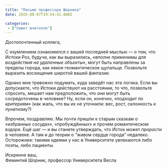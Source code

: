 ```yaml
---
title: "Письмо профессора Шорника"
date: 2025-08-07T19:54:41.808Z

categories:
 - ["Сюжет ючителле"]
---
```


Достопочтенный коллега,

С изумлением ознакомился с вашей последней мыслью — о том, что Истоки
Роз, будучи, как вы выразились, *«вполне применимы для воздействия на
удаленные объекты»*, могут быть направлены за пределы города, как некое
геомантическое щупальце. Позвольте выразить восхищение широтой вашей
фантазии.

Однако мне тревожно подумать, куда заведёт нас эта логика. Если вы
допускаете, что Истоки действуют на расстоянии, то что, позвольте
спросить, мешает нам предположить, что они могут быть сосредоточены в
человеке? Ну, если он, конечно, *«подходит по критериям»* (как жаль, что
вы их не уточнили: вес, рост, склонность к лунатизму?)

Впрочем, поздравляю. Мы почти пришли к старым сказкам о «избранных
сосудах», «пробуждённых» и прочем романтическом вздоре. Ещё шаг — и вы
станете утверждать, что Исток может *прорасти* в человеке. А там и до
теории о “живом сердце города” недалеко. Осторожнее: такими идеями у нас
в Университете увлекаются либо поэты, либо пациенты.

Искренне ваш,  
Феминтий Шорник, профессор Университета Весла
